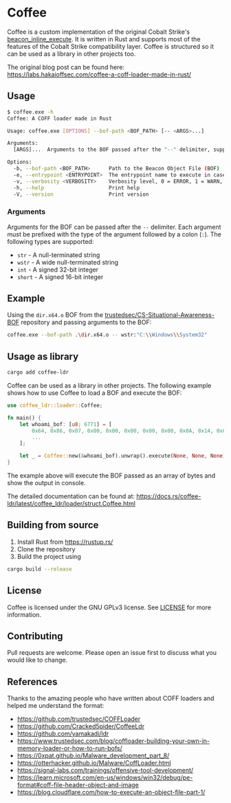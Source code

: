 # Coffee

Coffee is a custom implementation of the original Cobalt Strike's [beacon_inline_execute](https://hstechdocs.helpsystems.com/manuals/cobaltstrike/current/userguide/content/topics_aggressor-scripts/as-resources_functions.htm#beacon_inline_execute). It is written in Rust and supports most of the features of the Cobalt Strike compatibility layer. Coffee is structured so it can be used as a library in other projects too.

The original blog post can be found here: <https://labs.hakaioffsec.com/coffee-a-coff-loader-made-in-rust/>

## Usage

```bash
$ coffee.exe -h
Coffee: A COFF loader made in Rust

Usage: coffee.exe [OPTIONS] --bof-path <BOF_PATH> [-- <ARGS>...]

Arguments:
  [ARGS]...  Arguments to the BOF passed after the "--" delimiter, supported types are: str, wstr, int, short

Options:
  -b, --bof-path <BOF_PATH>      Path to the Beacon Object File (BOF)
  -e, --entrypoint <ENTRYPOINT>  The entrypoint name to execute in case of a custom entrypoint name [default: go]
  -v, --verbosity <VERBOSITY>    Verbosity level, 0 = ERROR, 1 = WARN, 2 = INFO, 3 = DEBUG, 4 = TRACE [default: 0]
  -h, --help                     Print help
  -V, --version                  Print version
```

### Arguments

Arguments for the BOF can be passed after the `--` delimiter. Each argument must be prefixed with the type of the argument followed by a colon (`:`). The following types are supported:

- `str` - A null-terminated string
- `wstr` - A wide null-terminated string
- `int` - A signed 32-bit integer
- `short` - A signed 16-bit integer

## Example

Using the `dir.x64.o` BOF from the [trustedsec/CS-Situational-Awareness-BOF](https://github.com/trustedsec/CS-Situational-Awareness-BOF) repository and passing arguments to the BOF:

```bash
coffee.exe --bof-path .\dir.x64.o -- wstr:"C:\\Windows\\System32"
```

## Usage as library

```bash
cargo add coffee-ldr
```

Coffee can be used as a library in other projects. The following example shows how to use Coffee to load a BOF and execute the BOF:

```rust
use coffee_ldr::loader::Coffee;

fn main() {
    let whoami_bof: [u8; 6771] = [
        0x64, 0x86, 0x07, 0x00, 0x00, 0x00, 0x00, 0x00, 0x0A, 0x14, 0x00, 0x00, 0x33, 0x00, 0x00,
        ...
    ];

    let _ = Coffee::new(&whoami_bof).unwrap().execute(None, None, None);
}
```

The example above will execute the BOF passed as an array of bytes and show the output in console.

The detailed documentation can be found at: <https://docs.rs/coffee-ldr/latest/coffee_ldr/loader/struct.Coffee.html>

## Building from source

1. Install Rust from <https://rustup.rs/>
2. Clone the repository
3. Build the project using

```bash
cargo build --release
```

## License

Coffee is licensed under the GNU GPLv3 license. See [LICENSE](LICENSE) for more information.

## Contributing

Pull requests are welcome. Please open an issue first to discuss what you would like to change.

## References

Thanks to the amazing people who have written about COFF loaders and helped me understand the format:

- <https://github.com/trustedsec/COFFLoader>
- <https://github.com/Cracked5pider/CoffeeLdr>
- <https://github.com/yamakadi/ldr>
- <https://www.trustedsec.com/blog/coffloader-building-your-own-in-memory-loader-or-how-to-run-bofs/>
- <https://0xpat.github.io/Malware_development_part_8/>
- <https://otterhacker.github.io/Malware/CoffLoader.html>
- <https://signal-labs.com/trainings/offensive-tool-development/>
- <https://learn.microsoft.com/en-us/windows/win32/debug/pe-format#coff-file-header-object-and-image>
- <https://blog.cloudflare.com/how-to-execute-an-object-file-part-1/>
